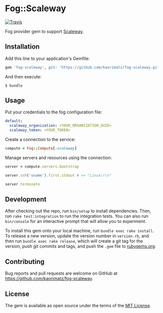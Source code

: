 # Fog::Scaleway

[![Travis](https://img.shields.io/travis/kaorimatz/fog-scaleway.svg?style=flat-square)](https://travis-ci.org/kaorimatz/fog-scaleway)

Fog provider gem to support [Scaleway](https://www.scaleway.com/).

## Installation

Add this line to your application's Gemfile:

```ruby
gem 'fog-scaleway', git: 'https://github.com/kaorimatz/fog-scaleway.git'
```

And then execute:

    $ bundle

## Usage

Put your credentials to the fog configuration file:

```yaml
default:
  scaleway_organization: <YOUR_ORGANIZATION_UUID>
  scaleway_token: <YOUR_TOKEN>
```

Create a connection to the service:

```ruby
compute = Fog::Compute[:scaleway]
```

Manage servers and resources using the connection:

```ruby
server = compute.servers.bootstrap

server.ssh('uname').first.stdout # => "Linux\r\n"

server.terminate
```

## Development

After checking out the repo, run `bin/setup` to install dependencies. Then, run `rake test:integration` to run the integration tests. You can also run `bin/console` for an interactive prompt that will allow you to experiment.

To install this gem onto your local machine, run `bundle exec rake install`. To release a new version, update the version number in `version.rb`, and then run `bundle exec rake release`, which will create a git tag for the version, push git commits and tags, and push the `.gem` file to [rubygems.org](https://rubygems.org).

## Contributing

Bug reports and pull requests are welcome on GitHub at https://github.com/kaorimatz/fog-scaleway.

## License

The gem is available as open source under the terms of the [MIT License](http://opensource.org/licenses/MIT).
